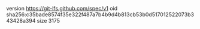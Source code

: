 version https://git-lfs.github.com/spec/v1
oid sha256:c35bade8574f35e322f487a7b4b9d4b813cb53b0d517012522073b343428a394
size 3175
